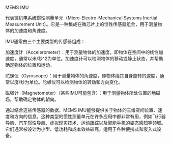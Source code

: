 MEMS IMU

代表微机电系统惯性测量单元（Micro-Electro-Mechanical Systems Inertial Measurement Unit）。它是一种集成在微芯片上的惯性传感器组合，用于测量物体的加速度和角速度。

IMU通常由三个主要类型的传感器组成：

加速度计（Accelerometer）：用于测量物体的加速度，即物体在空间中的线性加速度，通常以米/秒^2为单位。加速度计可以检测物体的移动或静止状态，并帮助确定物体的位置和运动。

陀螺仪（Gyroscope）：用于测量物体的角速度，即物体绕其自身旋转的速度，通常以度/秒为单位。陀螺仪可以检测物体的转动和方向变化。

磁强计（Magnetometer）（某些IMU可能包含）：用于测量物体所处位置的地磁场，帮助确定物体的朝向。

通过结合这些传感器的数据，MEMS IMU能够提供关于物体的三维空间位置、速度和方向的信息。这种类型的惯性测量单元在许多应用中都非常有用，例如飞行器导航、汽车惯性导航、虚拟现实技术、运动跟踪以及智能手机的姿态感知等领域。它们通常被设计为小型、低功耗和成本效益较高，适用于各种便携式和嵌入式设备。